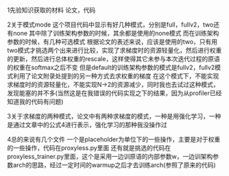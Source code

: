 1先验知识获取的材料
论文，代码

2关于模式mode
这个项目代码中显示有好几种模式，分别是full，fullv2，two还有none 
其中除了训练架构参数的时候，其余都是使用的none模式
而在训练架构参数的时候，有几种可选模式
根据论文的表述来说，应该是使用的two，只有用two模式才挑选两个出来进行比较，实现了求梯度时的资源轻量化，然后进行权重的更新，然后进行总体权重的rescale，这样使得其它未参与本次迭代过程的原语的权重在softmax之后不变
但是default的训练架构参数的模式是fullv2，fullv2模式利用了论文附录处提到的另一种方式去求权重的梯度
在这个模式下，不能实现求梯度时的资源轻量化，不能实现N->2的资源减少，同时我也去试过这种模式，发现能塞的并不多(当然这是在我错误的代码实现之下的结果，因为从profiler已经知道我的代码有问题)

3关于求梯度的两种模式，论文中有两种求梯度的模式，一种是用强化学习，一种是通过文章中的公式4进行表示，强化学习的那种我没操作过

4总的来说有几个文件
一个是placeholder为单位下的一些操作，主要是对于权重的一些操作，代码在proxyless.py里面
还有就是挑选的代码在proxyless_trainer.py里面，这个是采用一边训原语的内部参数w，一边训架构参数arch的思路，经过一定时间的warmup之后才去训练arch(参照了原来的代码)
